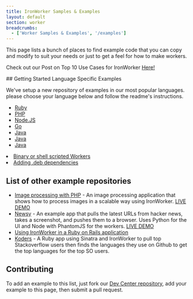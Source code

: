 ```yaml
---
title: IronWorker Samples & Examples
layout: default
section: worker
breadcrumbs:
  - ['Worker Samples & Examples', '/examples']
---
```


This page lists a bunch of places to find example code that you can copy and modify to suit your needs or just to get
a feel for how to make workers.

<div class="alert">
<p>Check out our Post on Top 10 Use Cases for IronWorker <a href="http://blog.iron.io/2014/02/top-10-uses-of-ironworker.html">Here!</a></p>
</div>

</span>
## Getting Started Language Specific Examples

We've setup a new repository of examples in our most popular languages. please choose your language below and follow the readme's instructions.

<div>
<ul class="libs">
    <li><a href="https://github.com/iron-io/iron_worker_examples/tree/master/ruby_ng" target="_blank" data-lang="ruby">Ruby</a></li>
    <li><a href="https://github.com/iron-io/iron_worker_examples/tree/master/php" target="_blank" data-lang="php">PHP</a></li>
    <li><a href="https://github.com/iron-io/iron_worker_examples/tree/master/node" target="_blank" data-lang="node">Node.JS</a></li>
    <li><a href="https://github.com/iron-io/iron_worker_examples/tree/master/go" target="_blank" data-lang="go">Go</a></li>
    <li><a href="https://github.com/iron-io/iron_worker_examples/tree/master/java/worker101" target="_blank" data-lang="java">Java</a></li>
    <li><a href="https://github.com/iron-io/iron_worker_examples/tree/master/python" target="_blank" data-lang="python">Java</a></li>
    <li><a href="https://github.com/iron-io/iron_worker_examples/tree/master/dotnet" target="_blank" data-lang="dotnet">Java</a></li>
</ul>
    <li><a href="https://github.com/iron-io/iron_worker_examples/tree/master/binary" target="_blank">Binary or shell scripted Workers</a></li>
    <li><a href="https://github.com/iron-io/iron_worker_examples/tree/master/deb-packages" target="_blank">Adding .deb dependencies</a></li>

</div>
<div style="clear: both;"><div/>

## List of other example repositories


- [Image processing with PHP](https://github.com/rkononov/php_example) - An image processing application that shows how to process images in a scalable way using IronWorker. [LIVE DEMO](http://iron-processing.herokuapp.com/)
- [Newsy](https://github.com/paddyforan/newsy) - An example app that pulls the latest URLs from hacker news, takes a screenshot, and pushes them to a
browser. Uses Python for the UI and Node with PhantomJS for the workers. [LIVE DEMO](http://iron-ehd.appspot.com/)
- [Using IronWorker in a Ruby on Rails application](https://github.com/iron-io/iron_worker_rails_example)
- [Koders](https://github.com/iron-io/koders) - A Ruby app using Sinatra and IronWorker to pull top Stackoverflow users then finds the languages they use on Github to get the top languages for the top SO users.

## Contributing

To add an example to this list, just fork our [Dev Center repository](https://github.com/iron-io/docs),
add your example to this page, then submit a pull request.
